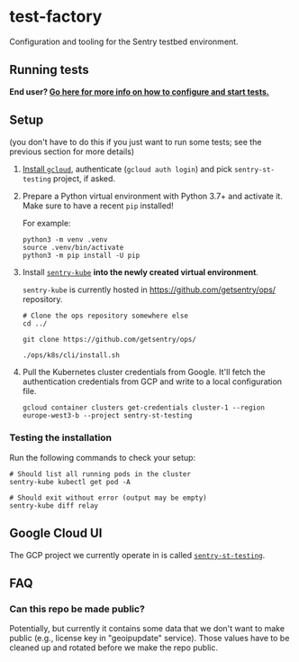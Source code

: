# test-factory

Configuration and tooling for the Sentry testbed environment.


## Running tests

**End user? [Go here for more info on how to configure and start tests.](https://www.notion.so/sentry/Running-Tests-711f5f7d959d425b871d5fae2f5d3d7d)**

## Setup

(you don't have to do this if you just want to run some tests; see the previous section for more details)

1. [Install `gcloud`](https://cloud.google.com/sdk/docs/install), authenticate (`gcloud auth login`) and pick `sentry-st-testing` project, if asked.


1. Prepare a Python virtual environment with Python 3.7+ and activate it. Make sure to have a recent `pip` installed!

   For example:

   ```
   python3 -m venv .venv
   source .venv/bin/activate
   python3 -m pip install -U pip
   ```

1. Install [`sentry-kube`](https://github.com/getsentry/ops/tree/master/k8s/cli) **into the newly created virtual environment**.

   `sentry-kube` is currently hosted in https://github.com/getsentry/ops/ repository.

   ```
   # Clone the ops repository somewhere else
   cd ../
   
   git clone https://github.com/getsentry/ops/

   ./ops/k8s/cli/install.sh
   ```
   
1. Pull the Kubernetes cluster credentials from Google. It'll fetch the authentication credentials from GCP and write to a local configuration file.

   ```
   gcloud container clusters get-credentials cluster-1 --region europe-west3-b --project sentry-st-testing
   ```

### Testing the installation

Run the following commands to check your setup:

```
# Should list all running pods in the cluster
sentry-kube kubectl get pod -A

# Should exit without error (output may be empty)
sentry-kube diff relay
```

## Google Cloud UI

The GCP project we currently operate in is called [`sentry-st-testing`](https://console.cloud.google.com/home/dashboard?project=sentry-st-testing).

## FAQ

### Can this repo be made public?

Potentially, but currently it contains some data that we don't want to make public (e.g., license key in "geoipupdate" service). Those values have to be cleaned up and rotated before we make the repo public.
